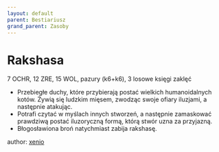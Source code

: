 ```yaml
---
layout: default
parent: Bestiariusz
grand_parent: Zasoby
---
```

# Rakshasa

7 OCHR, 12 ZRE, 15 WOL, pazury (k6+k6), 3 losowe księgi zaklęć

- Przebiegłe duchy, które przybierają postać wielkich humanoidalnych kotów. Żywią się ludzkim mięsem, zwodząc swoje ofiary iluzjami, a następnie atakując.
- Potrafi czytać w myślach innych stworzeń, a następnie zamaskować prawdziwą postać iluzoryczną formą, którą stwór uzna za przyjazną.
- Błogosławiona broń natychmiast zabija rakshasę.

author: [xenio](https://xenioinabottle.blogspot.com)
